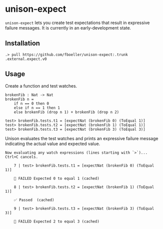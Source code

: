 # unison-expect

`unison-expect` lets you create test expectations that result in expressive failure messages.
It is currently in an early-development state.

## Installation

```
.> pull https://github.com/fboeller/unison-expect:.trunk .external.expect.v0
```

## Usage

Create a function and test watches.

```
brokenFib : Nat -> Nat
brokenFib n = 
    if n == 0 then 0 
    else if n == 1 then 1 
    else brokenFib (drop n 1) + brokenFib (drop n 2)

test> brokenFib.tests.t1 = [expectNat (brokenFib 0) (ToEqual 1)]
test> brokenFib.tests.t2 = [expectNat (brokenFib 1) (ToEqual 1)]
test> brokenFib.tests.t3 = [expectNat (brokenFib 3) (ToEqual 3)]
```

Unison evaluates the test watches and prints an expressive failure message indicating the actual value and expected value.

```
Now evaluating any watch expressions (lines starting with `>`)... Ctrl+C cancels.

    7 | test> brokenFib.tests.t1 = [expectNat (brokenFib 0) (ToEqual 1)]
    
    🚫 FAILED Expected 0 to equal 1 (cached)
  
    8 | test> brokenFib.tests.t2 = [expectNat (brokenFib 1) (ToEqual 1)]
    
    ✅ Passed  (cached)
  
    9 | test> brokenFib.tests.t3 = [expectNat (brokenFib 3) (ToEqual 3)]
    
    🚫 FAILED Expected 2 to equal 3 (cached)
```